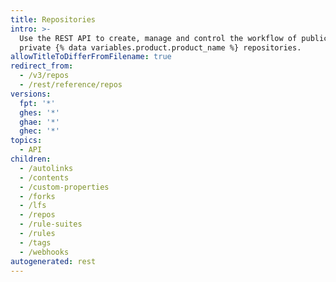```yaml
---
title: Repositories
intro: >-
  Use the REST API to create, manage and control the workflow of public and
  private {% data variables.product.product_name %} repositories.
allowTitleToDifferFromFilename: true
redirect_from:
  - /v3/repos
  - /rest/reference/repos
versions:
  fpt: '*'
  ghes: '*'
  ghae: '*'
  ghec: '*'
topics:
  - API
children:
  - /autolinks
  - /contents
  - /custom-properties
  - /forks
  - /lfs
  - /repos
  - /rule-suites
  - /rules
  - /tags
  - /webhooks
autogenerated: rest
---
```




<!-- Content after this section is automatically generated -->
